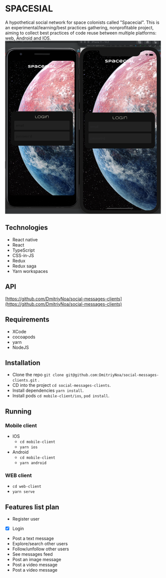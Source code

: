 # SPACESIAL
A hypothetical social network for space colonists called "Spacecial". 
This is an experimental/learning/best practices gathering, nonprofitable project, aiming to collect best practices of code reuse between multiple platforms: web, Android and IOS.
![preview](./docs/img/preview.png)

## Technologies
- React native
- React
- TypeScript
- CSS-in-JS
- Redux
- Redux saga
- Yarn workspaces

## API
[https://github.com/DmitriyNoa/social-messages-clients](https://github.com/DmitriyNoa/social-messages-clients)

## Requirements
- XCode
- cocoapods
- yarn
- NodeJS

## Installation
- Clone the repo `git clone git@github.com:DmitriyNoa/social-messages-clients.git` .
- CD into the project `cd social-messages-clients`.
- Install dependencies `yarn install`.
- Install pods `cd mobile-client/ios`, `pod install`.

## Running
### Mobile client
- IOS
    - `cd mobile-client`
    - `yarn ios`
- Android
    - `cd mobile-client`
    - `yarn android`
### WEB client
- `cd web-client`
- `yarn serve`

## Features list plan
- Register user 
- [x] Login
- Post a text message
- Explore/search other users
- Follow/unfollow other users
- See messages feed
- Post an image message
- Post a video message
- Post a video message
